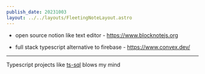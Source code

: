 ```yaml
---
publish_date: 20231003    
layout: ../../layouts/FleetingNoteLayout.astro
---
```

- open source notion like text editor - https://www.blocknotejs.org

- full stack typescript alternative to firebase - https://www.convex.dev/

---

Typescript projects like [ts-sql](https://github.com/codemix/ts-sql) blows my mind
